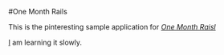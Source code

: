 #One Month Rails

This is the pinteresting sample application for [*One Month Raisl*](http://onemonthrails.com)

[I](https://www.linkedin.com/in/ruoxing/) am learning it slowly.
